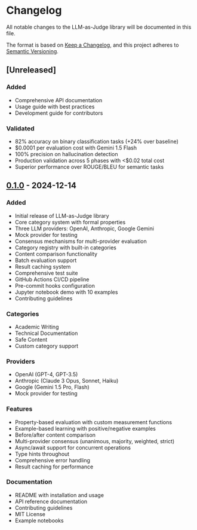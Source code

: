 # Changelog

All notable changes to the LLM-as-Judge library will be documented in this file.

The format is based on [Keep a Changelog](https://keepachangelog.com/en/1.0.0/),
and this project adheres to [Semantic Versioning](https://semver.org/spec/v2.0.0.html).

## [Unreleased]

### Added
- Comprehensive API documentation
- Usage guide with best practices
- Development guide for contributors

### Validated
- 82% accuracy on binary classification tasks (+24% over baseline)
- $0.0001 per evaluation cost with Gemini 1.5 Flash
- 100% precision on hallucination detection
- Production validation across 5 phases with <$0.02 total cost
- Superior performance over ROUGE/BLEU for semantic tasks

## [0.1.0] - 2024-12-14

### Added
- Initial release of LLM-as-Judge library
- Core category system with formal properties
- Three LLM providers: OpenAI, Anthropic, Google Gemini
- Mock provider for testing
- Consensus mechanisms for multi-provider evaluation
- Category registry with built-in categories
- Content comparison functionality
- Batch evaluation support
- Result caching system
- Comprehensive test suite
- GitHub Actions CI/CD pipeline
- Pre-commit hooks configuration
- Jupyter notebook demo with 10 examples
- Contributing guidelines

### Categories
- Academic Writing
- Technical Documentation
- Safe Content
- Custom category support

### Providers
- OpenAI (GPT-4, GPT-3.5)
- Anthropic (Claude 3 Opus, Sonnet, Haiku)
- Google (Gemini 1.5 Pro, Flash)
- Mock provider for testing

### Features
- Property-based evaluation with custom measurement functions
- Example-based learning with positive/negative examples
- Before/after content comparison
- Multi-provider consensus (unanimous, majority, weighted, strict)
- Async/await support for concurrent operations
- Type hints throughout
- Comprehensive error handling
- Result caching for performance

### Documentation
- README with installation and usage
- API reference documentation
- Contributing guidelines
- MIT License
- Example notebooks

[0.1.0]: https://github.com/gmelli/llm-judge/releases/tag/v0.1.0